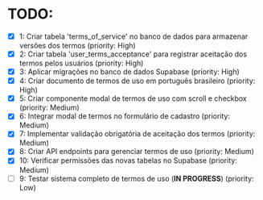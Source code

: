 # TODO:

- [x] 1: Criar tabela 'terms_of_service' no banco de dados para armazenar versões dos termos (priority: High)
- [x] 2: Criar tabela 'user_terms_acceptance' para registrar aceitação dos termos pelos usuários (priority: High)
- [x] 3: Aplicar migrações no banco de dados Supabase (priority: High)
- [x] 4: Criar documento de termos de uso em português brasileiro (priority: High)
- [x] 5: Criar componente modal de termos de uso com scroll e checkbox (priority: Medium)
- [x] 6: Integrar modal de termos no formulário de cadastro (priority: Medium)
- [x] 7: Implementar validação obrigatória de aceitação dos termos (priority: Medium)
- [x] 8: Criar API endpoints para gerenciar termos de uso (priority: Medium)
- [x] 10: Verificar permissões das novas tabelas no Supabase (priority: Medium)
- [ ] 9: Testar sistema completo de termos de uso (**IN PROGRESS**) (priority: Low)
